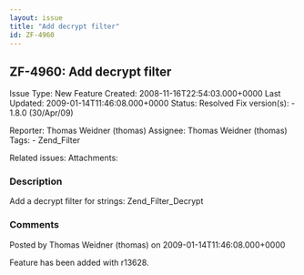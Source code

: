 ```yaml
---
layout: issue
title: "Add decrypt filter"
id: ZF-4960
---
```


ZF-4960: Add decrypt filter
---------------------------

 Issue Type: New Feature Created: 2008-11-16T22:54:03.000+0000 Last Updated: 2009-01-14T11:46:08.000+0000 Status: Resolved Fix version(s): - 1.8.0 (30/Apr/09)
 
 Reporter:  Thomas Weidner (thomas)  Assignee:  Thomas Weidner (thomas)  Tags: - Zend\_Filter
 
 Related issues: 
 Attachments: 
### Description

Add a decrypt filter for strings: Zend\_Filter\_Decrypt

 

 

### Comments

Posted by Thomas Weidner (thomas) on 2009-01-14T11:46:08.000+0000

Feature has been added with r13628.

 

 